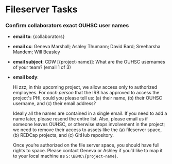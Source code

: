 # Fileserver Tasks

### Confirm collaborators exact OUHSC user names


* **email to**: {collaborators}

* **email cc**: Geneva Marshall; Ashley Thumann; David Bard; Sreeharsha Mandem; Will Beasley

* **email subject**: CDW [{project-name}]: What are the OUHSC usernames of your team? (email 1 of 3)

* **email body**:

    Hi zzz, in this upcoming project, we allow access only to authorized employees.  For *each person* that the IRB has approved to access the project's PHI, could you please tell us: (a) their name, (b) their OUHSC username, and (c) their email address?  

    Ideally all the names are contained in a single email.  If you need to add a name later, please resend the entire list.  Also, please email us if someone leaves OUHSC, or otherwise stops involvement in the project; we need to remove their access to assets like the (a) fileserver space, (b) REDCap projects, and (c) GitHub repository.

    Once you’re authorized on the file server space, you should have full rights to space.  Please contact Geneva or Ashley if you’d like to map it to your local machine as `S:\BBMC\{project-name}`.
